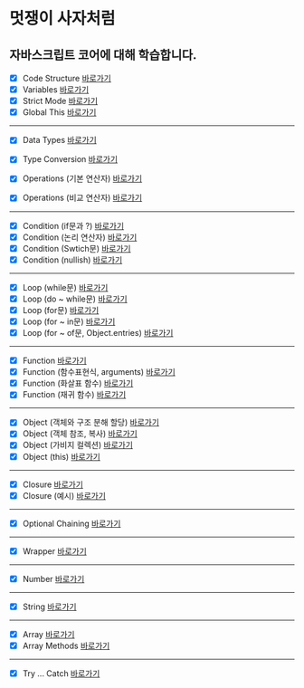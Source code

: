 # 멋쟁이 사자처럼
## 자바스크립트 코어에 대해 학습합니다.

- [x] Code Structure [바로가기](https://github.com/Majesty-jun/core_javascript/blob/01.core/client/chapter/core/01.codeStructure.js)
- [x] Variables [바로가기](https://github.com/Majesty-jun/core_javascript/blob/01.core/client/chapter/core/02.variable.js)
- [x] Strict Mode [바로가기](https://github.com/Majesty-jun/core_javascript/blob/01.core/client/chapter/core/03.strictMode.js)
- [x] Global This [바로가기](https://github.com/Majesty-jun/core_javascript/blob/01.core/client/chapter/core/04.globalThis.js)
---
- [x] Data Types [바로가기](https://github.com/Majesty-jun/core_javascript/blob/01.core/client/chapter/core/05.dataType.js)
- [x] Type Conversion [바로가기](https://github.com/Majesty-jun/core_javascript/blob/01.core/client/chapter/core/06.typeConversion.js)

- [x] Operations (기본 연산자) [바로가기](https://github.com/Majesty-jun/core_javascript/blob/01.core/client/chapter/core/07-1.operations.js)
- [x] Operations (비교 연산자) [바로가기](https://github.com/Majesty-jun/core_javascript/blob/01.core/client/chapter/core/07-2.operations.js)
---
- [x] Condition (if문과 ?) [바로가기](https://github.com/Majesty-jun/core_javascript/blob/01.core/client/chapter/core/08-1.condition.js)
- [x] Condition (논리 연산자) [바로가기](https://github.com/Majesty-jun/core_javascript/blob/01.core/client/chapter/core/08-2.condition.js)
- [x] Condition (Swtich문) [바로가기](https://github.com/Majesty-jun/core_javascript/blob/01.core/client/chapter/core/08-3.condition.js)
- [x] Condition (nullish) [바로가기](https://github.com/Majesty-jun/core_javascript/blob/01.core/client/chapter/core/08-4.condition.js)
---
- [x] Loop (while문) [바로가기](https://github.com/Majesty-jun/core_javascript/blob/01.core/client/chapter/core/09-1.loop.js)
- [x] Loop (do ~ while문) [바로가기](https://github.com/Majesty-jun/core_javascript/blob/01.core/client/chapter/core/09-2.loop.js)
- [x] Loop (for문) [바로가기](https://github.com/Majesty-jun/core_javascript/blob/01.core/client/chapter/core/09-3.loop.js)
- [x] Loop (for ~ in문) [바로가기](https://github.com/Majesty-jun/core_javascript/blob/01.core/client/chapter/core/09-4.loop.js)
- [x] Loop (for ~ of문, Object.entries) [바로가기](https://github.com/Majesty-jun/core_javascript/blob/01.core/client/chapter/core/09-5.loop.js)
---
- [x] Function [바로가기](https://github.com/Majesty-jun/core_javascript/blob/01.core/client/chapter/core/10-1.function.js)
- [x] Function (함수표현식, arguments) [바로가기](https://github.com/Majesty-jun/core_javascript/blob/01.core/client/chapter/core/10-2.function.js)
- [x] Function (화살표 함수) [바로가기](https://github.com/Majesty-jun/core_javascript/blob/01.core/client/chapter/core/10-3.function.js)
- [x] Function (재귀 함수) [바로가기](https://github.com/Majesty-jun/core_javascript/blob/01.core/client/chapter/core/10-4.function.js)
---
- [x] Object (객체와 구조 분해 할당) [바로가기](https://github.com/Majesty-jun/core_javascript/blob/01.core/client/chapter/core/11-1.object.js)
- [x] Object (객체 참조, 복사) [바로가기](https://github.com/Majesty-jun/core_javascript/blob/01.core/client/chapter/core/11-2.object.js)
- [x] Object (가비지 컬렉션) [바로가기](https://github.com/Majesty-jun/core_javascript/blob/01.core/client/chapter/core/11-3.object.js)
- [x] Object (this) [바로가기](https://github.com/Majesty-jun/core_javascript/blob/01.core/client/chapter/core/11-4.object.js)
---
- [x] Closure [바로가기](https://github.com/Majesty-jun/core_javascript/blob/01.core/client/chapter/core/12-1.closure.js)
- [x] Closure (예시) [바로가기](https://github.com/Majesty-jun/core_javascript/blob/01.core/client/chapter/core/12-2.closure.js)
---
- [x] Optional Chaining [바로가기](https://github.com/Majesty-jun/core_javascript/blob/01.core/client/chapter/core/13.optionalChaining.js)
---
- [x] Wrapper [바로가기](https://github.com/Majesty-jun/core_javascript/blob/01.core/client/chapter/core/14.wrapper.js)
---
- [x] Number [바로가기](https://github.com/Majesty-jun/core_javascript/blob/01.core/client/chapter/core/15.number.js)
---
- [x] String [바로가기](https://github.com/Majesty-jun/core_javascript/blob/01.core/client/chapter/core/16.string.js)
---
- [x] Array [바로가기](https://github.com/Majesty-jun/core_javascript/blob/01.core/client/chapter/core/17.array.js)
- [x] Array Methods [바로가기](https://github.com/Majesty-jun/core_javascript/blob/01.core/client/chapter/core/18.arrayMethod.js)
---
- [x] Try ... Catch [바로가기](https://github.com/Majesty-jun/core_javascript/blob/01.core/client/chapter/core/19.tryCatch.js)